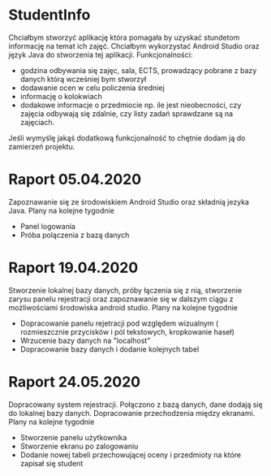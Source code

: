 # StudentInfo
Chciałbym stworzyć aplikację która pomagała by uzyskać stundetom informację na temat ich zajęć. Chciałbym wykorzystać Android Studio oraz język Java do stworzenia tej aplikacji. 
Funkcjonalności:
* godzina odbywania się zajęc, sala, ECTS, prowadzący pobrane z bazy danych którą wcześniej bym stworzył
* dodawanie ocen w celu policzenia średniej 
* informację o kolokwiach
* dodakowe informacje o przedmiocie np. ile jest nieobecności, czy zajęcia odbywają się zdalnie, czy listy zadań sprawdzane są na zajęciach.

Jeśli wymyślę jakąś dodatkową funkcjonalność to chętnie dodam ją do zamierzeń projektu.

# Raport 05.04.2020
Zapoznawanie się ze środowiskiem Android Studio oraz składnią jezyka Java. 
Plany na kolejne tygodnie
* Panel logowania
* Próba polączenia z bazą danych 

# Raport 19.04.2020
Stworzenie lokalnej bazy danych, próby łączenia się z nią, stworzenie zarysu panelu rejestracji oraz zapoznawanie się w dalszym ciągu z możliwościami środowiska android studio. 
Plany na kolejne tygodnie
* Dopracowanie panelu rejetracji pod względem wizualnym ( rozmieszcznie przycisków i pól tekstowych, kropkowanie haseł)
* Wrzucenie bazy danych na "localhost" 
* Dopracowanie bazy danych i dodanie kolejnych tabel 

# Raport 24.05.2020
Dopracowany system rejestracji. Połączono z bazą danych, dane dodają się do lokalnej bazy danych. Dopracowanie przechodzenia między ekranami. 
Plany na kolejne tygodnie
* Stworzenie panelu użytkownika
* Stworzenie ekranu po zalogowaniu 
* Dodanie nowej tabeli przechowującej oceny i przedmioty na które zapisał się student 

